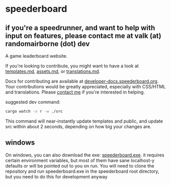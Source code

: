 # speederboard

## if you're a speedrunner, and want to help with input on features, please contact me at valk (at) randomairborne (dot) dev

A game leaderboard website.

If you're looking to contribute, you might want to have a look at [templates.md](https://developer-docs.speederboard.org/templates.html),
[assets.md](https://developer-docs.speederboard.org/assets.html), or [translations.md](https://developer-docs.speederboard.org/translations.html).


Docs for contributing are available at [developer-docs.speederboard.org](https://developer-docs.speederboard.org/).
Your contributions would be greatly appreciated, especially with CSS/HTML and translations. Please
[contact me](https://randomairborne.dev/contact/) if you're interested in helping.

suggested dev command:

```bash
cargo watch -x r -w ./src
```

This command will near-instantly update templates and public, and update src within about 2 seconds, depending on how big your changes are.

## windows

On windows, you can also download the exe: [speederboard.exe](https://user-content.speederboard.org/executables/speederboard.exe).
it requires certain environment variables, but most of them have sane localhost-y defaults or will be pointed out to you on run.
You will need to clone the repository and run speederboard.exe in the speederboard root directory, but you need to do this for
development anyway
